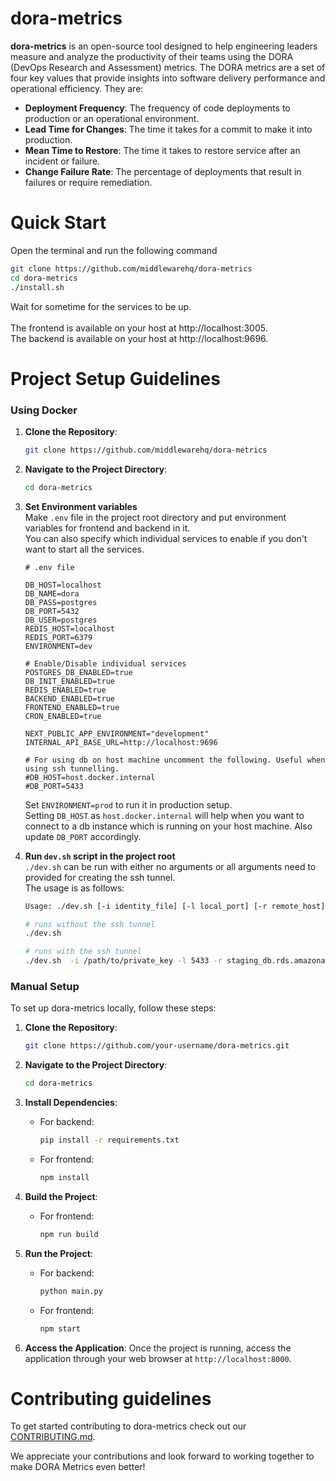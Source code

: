 # dora-metrics
**dora-metrics** is an open-source tool designed to help engineering leaders measure and analyze the productivity of their teams using the DORA (DevOps Research and Assessment) metrics. The DORA metrics are a set of four key values that provide insights into software delivery performance and operational efficiency. They are:

- **Deployment Frequency**: The frequency of code deployments to production or an operational environment.
- **Lead Time for Changes**: The time it takes for a commit to make it into production.
- **Mean Time to Restore**: The time it takes to restore service after an incident or failure.
- **Change Failure Rate**: The percentage of deployments that result in failures or require remediation.

# Quick Start
Open the terminal and run the following command
```bash
git clone https://github.com/middlewarehq/dora-metrics
cd dora-metrics
./install.sh
```

Wait for sometime for the services to be up.\
\
The frontend is available on your host at http://localhost:3005. \
The backend is available on your host at http://localhost:9696.

# Project Setup Guidelines
### Using Docker
1. **Clone the Repository**: 
   ```bash
   git clone https://github.com/middlewarehq/dora-metrics
   ```

2. **Navigate to the Project Directory**:
   ```bash
   cd dora-metrics
   ```

3. **Set Environment variables**\
    Make `.env` file in the project root directory and put environment variables for frontend and backend in it.\
    You can also specify which individual services to enable if you don't want to start all the services.
    ```
    # .env file

    DB_HOST=localhost
    DB_NAME=dora
    DB_PASS=postgres
    DB_PORT=5432
    DB_USER=postgres
    REDIS_HOST=localhost
    REDIS_PORT=6379
    ENVIRONMENT=dev

    # Enable/Disable individual services
    POSTGRES_DB_ENABLED=true
    DB_INIT_ENABLED=true
    REDIS_ENABLED=true
    BACKEND_ENABLED=true
    FRONTEND_ENABLED=true
    CRON_ENABLED=true

    NEXT_PUBLIC_APP_ENVIRONMENT="development"
    INTERNAL_API_BASE_URL=http://localhost:9696

    # For using db on host machine uncomment the following. Useful when using ssh tunnelling.
    #DB_HOST=host.docker.internal
    #DB_PORT=5433
    ```
    Set `ENVIRONMENT=prod` to run it in production setup.\
    Setting `DB_HOST` as `host.docker.internal` will help when you want to connect to a db instance which
    is running on your host machine. Also update `DB_PORT` accordingly.


4. **Run `dev.sh` script in the project root**\
    `./dev.sh` can be run with either no arguments or all arguments need to provided for creating the ssh tunnel.\
    The usage is as follows:
    ```bash
    Usage: ./dev.sh [-i identity_file] [-l local_port] [-r remote_host] [-p remote_port] [-u ssh_user] [-h ssh_host]
    ```
    ```bash
    # runs without the ssh tunnel
    ./dev.sh     
    ```
    ```bash
    # runs with the ssh tunnel
    ./dev.sh  -i /path/to/private_key -l 5433 -r staging_db.rds.amazonaws.com -p 5432 -u ec2-user -h 10.3.17.192
    ```
   
### Manual Setup
To set up dora-metrics locally, follow these steps:

1. **Clone the Repository**: 
   ```bash
   git clone https://github.com/your-username/dora-metrics.git
   ```

2. **Navigate to the Project Directory**:
   ```bash
   cd dora-metrics
   ```

3. **Install Dependencies**:
   - For backend:
     ```bash
     pip install -r requirements.txt
     ```
   - For frontend:
     ```bash
     npm install
     ```

4. **Build the Project**:
   - For frontend:
     ```bash
     npm run build
     ```

5. **Run the Project**:
   - For backend:
     ```bash
     python main.py
     ```
   - For frontend:
     ```bash
     npm start
     ```

7. **Access the Application**:
   Once the project is running, access the application through your web browser at `http://localhost:8000`.

# Contributing guidelines
To get started contributing to dora-metrics check out our [CONTRIBUTING.md](https://github.com/middlewarehq/dora-metrics/blob/main/CONTRIBUTING.md). 

We appreciate your contributions and look forward to working together to make DORA Metrics even better!

